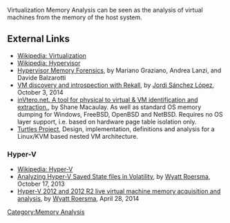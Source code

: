 Virtualization Memory Analysis can be seen as the analysis of virtual
machines from the memory of the host system.

## External Links

- [Wikipedia:
  Virtualization](http://en.wikipedia.org/wiki/Platform_virtualization)
- [Wikipedia: Hypervisor](http://en.wikipedia.org/wiki/Hypervisor)
- [Hypervisor Memory
  Forensics](http://www.syssec-project.eu/m/page-media/3/raid13_graziano.pdf),
  by Mariano Graziano, Andrea Lanzi, and Davide Balzarotti
- [VM discovery and introspection with
  Rekall](http://www.rekall-forensic.com/posts/2014-10-03-vms.html), by
  [Jordi Sánchez López](Jordi_Sánchez_López "wikilink"), October 3, 2014
- [inVtero.net. A tool for physical to virtual & VM identification and
  extraction.](https://github.com/ShaneK2/inVtero.net), by Shane
  Macaulay. As well as standard OS memory dumping for Windows, FreeBSD,
  OpenBSD and NetBSD. Requires no OS layer support, i.e. based on
  hardware page table isolation only.
- [Turtles
  Project](http://researcher.watson.ibm.com/researcher/files/us-bbfinkel/turtles_paper.pdf),
  Design, implementation, definitions and analysis for a Linux/KVM based
  nested VM architecture.

### Hyper-V

- [Wikipedia: Hyper-V](http://en.wikipedia.org/wiki/Hyper-v)
- [Analyzing Hyper-V Saved State files in
  Volatility](http://www.wyattroersma.com/?p=77), by [Wyatt
  Roersma](Wyatt_Roersma "wikilink"), October 17, 2013
- [Hyper-V 2012 and 2012 R2 live virtual machine memory acquisition and
  analysis](http://www.wyattroersma.com/?p=87), by [Wyatt
  Roersma](Wyatt_Roersma "wikilink"), April 28, 2014

[Category:Memory Analysis](Category:Memory_Analysis "wikilink")